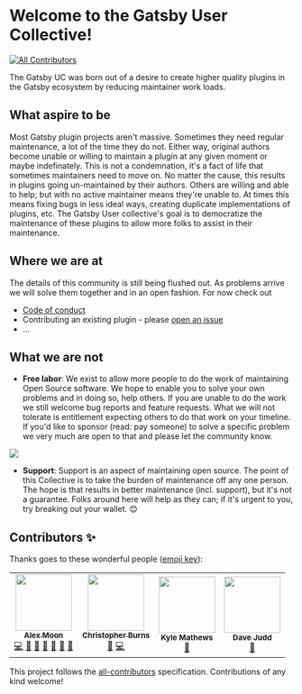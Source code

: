 # Welcome to the Gatsby User Collective!

<!-- ALL-CONTRIBUTORS-BADGE:START - Do not remove or modify this section -->
[![All Contributors](https://img.shields.io/badge/all_contributors-4-orange.svg?style=flat-square)](#contributors-)
<!-- ALL-CONTRIBUTORS-BADGE:END -->

The Gatsby UC was born out of a desire to create higher quality plugins in the Gatsby ecosystem by reducing maintainer work loads.

## What aspire to be

Most Gatsby plugin projects aren't massive. Sometimes they need regular maintenance, a lot of the time they do not. Either way, original authors become unable or willing to maintain a plugin at any given moment or maybe indefinately. This is not a condemnation, it's a fact of life that sometimes maintainers need to move on. No matter the cause, this results in plugins going un-maintained by their authors. Others are willing and able to help; but with no active maintainer means they're unable to. At times this means fixing bugs in less ideal ways, creating duplicate implementations of plugins, etc. The Gatsby User collective's goal is to democratize the maintenance of these plugins to allow more folks to assist in their maintenance.

## Where we are at

The details of this community is still being flushed out. As problems arrive we will solve them together and in an open fashion. For now check out

- [Code of conduct](CODE_OF_CONDUCT.md)
- Contributing an existing plugin - please [open an issue](https://github.com/gatsby-uc/plugins/issues/new/choose)
- ...

## What we are not

- **Free labor**: We exist to allow more people to do the work of maintaining Open Source software. We hope to enable you to solve your own problems and in doing so, help others. If you are unable to do the work we still welcome bug reports and feature requests. What we will not tolerate is entitlement expecting others to do that work on your timeline. If you'd like to sponsor (read: pay someone) to solve a specific problem we very much are open to that and please let the community know.

![](https://i.giphy.com/media/Tex4wVhhs4iwKoV7YT/source.gif)

- **Support**: Support is an aspect of maintaining open source. The point of this Collective is to take the burden of maintenance off any one person. The hope is that results in better maintenance (incl. support), but it's not a guarantee. Folks around here will help as they can; if it's urgent to you, try breaking out your wallet. 😊

## Contributors ✨

Thanks goes to these wonderful people ([emoji key](https://allcontributors.org/docs/en/emoji-key)):

<!-- ALL-CONTRIBUTORS-LIST:START - Do not remove or modify this section -->
<!-- prettier-ignore-start -->
<!-- markdownlint-disable -->
<table>
  <tr>
    <td align="center"><a href="https://github.com/moonmeister"><img src="https://avatars.githubusercontent.com/u/2730871?v=4?s=100" width="100px;" alt=""/><br /><sub><b>Alex Moon</b></sub></a><br /><a href="https://github.com/gatsby-uc/plugins/commits?author=moonmeister" title="Code">💻</a> <a href="https://github.com/gatsby-uc/plugins/commits?author=moonmeister" title="Documentation">📖</a> <a href="#ideas-moonmeister" title="Ideas, Planning, & Feedback">🤔</a> <a href="#maintenance-moonmeister" title="Maintenance">🚧</a> <a href="#plugin-moonmeister" title="Plugin/utility libraries">🔌</a> <a href="#projectManagement-moonmeister" title="Project Management">📆</a> <a href="#tool-moonmeister" title="Tools">🔧</a></td>
    <td align="center"><a href="http://everfund.co.uk/"><img src="https://avatars.githubusercontent.com/u/15834048?v=4?s=100" width="100px;" alt=""/><br /><sub><b>Christopher Burns</b></sub></a><br /><a href="#plugin-Burnsy" title="Plugin/utility libraries">🔌</a> <a href="https://github.com/gatsby-uc/plugins/commits?author=Burnsy" title="Code">💻</a></td>
    <td align="center"><a href="https://www.bricolage.io/"><img src="https://avatars.githubusercontent.com/u/71047?v=4?s=100" width="100px;" alt=""/><br /><sub><b>Kyle Mathews</b></sub></a><br /><a href="https://github.com/gatsby-uc/plugins/commits?author=KyleAMathews" title="Documentation">📖</a></td>
    <td align="center"><a href="http://www.davejudd.com/"><img src="https://avatars.githubusercontent.com/u/12941979?v=4?s=100" width="100px;" alt=""/><br /><sub><b>Dave Judd</b></sub></a><br /><a href="https://github.com/gatsby-uc/plugins/commits?author=SirDaev" title="Documentation">📖</a></td>
  </tr>
</table>

<!-- markdownlint-restore -->
<!-- prettier-ignore-end -->

<!-- ALL-CONTRIBUTORS-LIST:END -->

This project follows the [all-contributors](https://github.com/all-contributors/all-contributors) specification. Contributions of any kind welcome!
